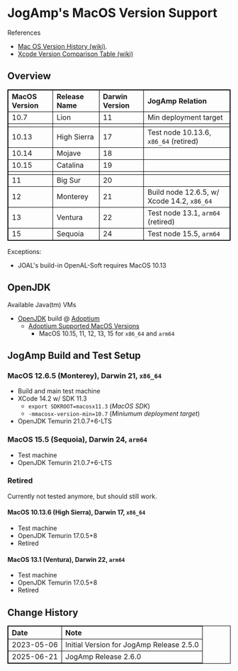 <style>
table, th, td {
   border: 1px solid black;
}
</style>

# JogAmp's MacOS Version Support

References

- [Mac OS Version History (wiki)](https://en.wikipedia.org/wiki/MacOS_version_history).
- [Xcode Version Comparison Table (wiki)](https://en.wikipedia.org/wiki/Xcode#Version_comparison_table)

## Overview

| MacOS Version | Release Name | Darwin Version | JogAmp Relation                            |
|:--------------|:-------------|:---------------|:-------------------------------------------|
| 10.7          | Lion         | 11             | Min deployment target                      |
|               |              |                |                                            |
| 10.13         | High Sierra  | 17             | Test node 10.13.6, `x86_64` (retired)      |
| 10.14         | Mojave       | 18             |                                            |
| 10.15         | Catalina     | 19             |                                            |
|               |              |                |                                            |
| 11            | Big Sur      | 20             |                                            |
| 12            | Monterey     | 21             | Build node 12.6.5, w/ Xcode 14.2, `x86_64` |
| 13            | Ventura      | 22             | Test node 13.1, `arm64` (retired)          |
| 15            | Sequoia      | 24             | Test node 15.5, `arm64`                    |

Exceptions:
- JOAL's build-in OpenAL-Soft requires MacOS 10.13

## OpenJDK

Available Java(tm) VMs

- [OpenJDK](http://openjdk.java.net/) build @ [Adoptium](https://adoptium.net/temurin/releases/)
  - [Adoptium Supported MacOS Versions](https://adoptium.net/supported-platforms/)
    - MacOS 10.15, 11, 12, 13, 15 for `x86_64` and `arm64`

## JogAmp Build and Test Setup

### MacOS 12.6.5 (Monterey), Darwin 21, `x86_64`

  - Build and main test machine
  - XCode 14.2 w/ SDK 11.3
    - `export SDKROOT=macosx11.3` (*MacOS SDK*)
    - `-mmacosx-version-min=10.7` (*Miniumum deployment target*)
  - OpenJDK Temurin 21.0.7+6-LTS

### MacOS 15.5 (Sequoia), Darwin 24, `arm64`

  - Test machine
  - OpenJDK Temurin 21.0.7+6-LTS

### Retired

Currently not tested anymore, but should still work.

#### MacOS 10.13.6 (High Sierra), Darwin 17, `x86_64`

  - Test machine
  - OpenJDK Temurin 17.0.5+8
  - Retired

#### MacOS 13.1 (Ventura), Darwin 22, `arm64`

  - Test machine
  - OpenJDK Temurin 17.0.5+8
  - Retired

## Change History

| Date       | Note                                     |
|:-----------|:-----------------------------------------|
| 2023-05-06 | Initial Version for JogAmp Release 2.5.0 |
| 2025-06-21 | JogAmp Release 2.6.0                     |
